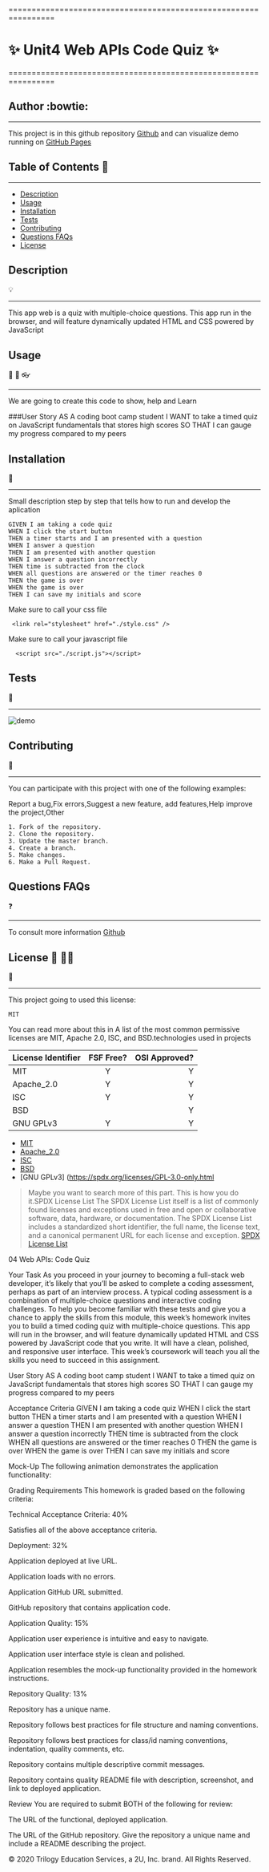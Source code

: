 ================================================================
# :sparkles:  Unit4 Web APIs Code Quiz   :sparkles:
================================================================
## Author :bowtie:
***


This project is in this github repository [Github](https://github.com/rakeru2006/HW4)
and can visualize demo running on  [GitHub Pages](https://rakeru2006.github.io/HW4/)


## Table of Contents :pushpin:
***
  - [Description](#Description)
  - [Usage](#Usage)
  - [Installation](#Installation)
  - [Tests](#Tests)
  - [Contributing](#Contributing)
  - [Questions FAQs](#Questions-faqs)
  - [License](#License)


## Description
:bulb:
  ***
  
This app web is a quiz with multiple-choice questions. 
This app run in the browser, and will feature dynamically updated HTML and CSS powered by JavaScript





## Usage
:speech_balloon:  :hammer: :eyeglasses:
  ***
We are going to create this code to show, help and Learn


###User Story
AS A coding boot camp student
I WANT to take a timed quiz on JavaScript fundamentals that stores high scores
SO THAT I can gauge my progress compared to my peers



## Installation
:feet:
***

Small description step by step that tells how to run and develop the aplication

```
GIVEN I am taking a code quiz
WHEN I click the start button
THEN a timer starts and I am presented with a question
WHEN I answer a question
THEN I am presented with another question
WHEN I answer a question incorrectly
THEN time is subtracted from the clock
WHEN all questions are answered or the timer reaches 0
THEN the game is over
WHEN the game is over
THEN I can save my initials and score
```

Make sure to call your css file

```
 <link rel="stylesheet" href="./style.css" />

```
Make sure to call your javascript file

```
  <script src="./script.js"></script>

```
## Tests
:eyes:
***




![demo](https://github.com/rakeru2006/HW3/blob/master/pw.png?raw=true)



## Contributing
:man_with_gua_pi_mao:
***
You can participate with this project with one of the following examples:

 Report a bug,Fix errors,Suggest a new feature, add features,Help improve the project,Other


```
1. Fork of the repository.
2. Clone the repository.
3. Update the master branch.
4. Create a branch.
5. Make changes.
6. Make a Pull Request.

```

## Questions FAQs
:question:
***

To consult more information [Github](http://github.com)

## License :cop: :guardsman:
:key:
  ***
  This project going to used this license:
  ~~~
  MIT
  ~~~

  You can read more about this in
  A list of the most common permissive licenses are MIT, Apache 2.0, ISC, and BSD.technologies used in projects

  | License Identifier| FSF Free? | OSI Approved? |
  |:--------------|:-------------:|--------------:|
  | MIT| Y | Y|
  | Apache_2.0 | Y | Y|
  | ISC | Y | Y |
  | BSD |  | Y |
  | GNU GPLv3 | Y | Y |


  * [MIT](https://spdx.org/licenses/MIT.html)
  * [Apache_2.0 ](https://spdx.org/licenses/Apache-2.0.html)
  * [ISC](https://spdx.org/licenses/ISC.html)
  * [BSD](https://spdx.org/licenses/BSD-1-Clause.html)
  * [GNU GPLv3] (https://spdx.org/licenses/GPL-3.0-only.html

  > Maybe you want to search more of this part.
  > This is how you do it.SPDX License List
  > The SPDX License List itself is a list of commonly found licenses and
  > exceptions used in free and open or collaborative software, data, hardware,
  > or documentation. The SPDX License List includes a standardized short identifier,
  > the full name, the license text, and a canonical
  > permanent URL for each license and exception.
  > [SPDX License List](https://spdx.org/licenses/)




04 Web APIs: Code Quiz

Your Task
As you proceed in your journey to becoming a full-stack web developer, it’s likely that you’ll be asked to complete a coding assessment, perhaps as part of an interview process. A typical coding assessment is a combination of multiple-choice questions and interactive coding challenges.
To help you become familiar with these tests and give you a chance to apply the skills from this module, this week’s homework invites you to build a timed coding quiz with multiple-choice questions. This app will run in the browser, and will feature dynamically updated HTML and CSS powered by JavaScript code that you write. It will have a clean, polished, and responsive user interface. This week’s coursework will teach you all the skills you need to succeed in this assignment.

User Story
AS A coding boot camp student
I WANT to take a timed quiz on JavaScript fundamentals that stores high scores
SO THAT I can gauge my progress compared to my peers

Acceptance Criteria
GIVEN I am taking a code quiz
WHEN I click the start button
THEN a timer starts and I am presented with a question
WHEN I answer a question
THEN I am presented with another question
WHEN I answer a question incorrectly
THEN time is subtracted from the clock
WHEN all questions are answered or the timer reaches 0
THEN the game is over
WHEN the game is over
THEN I can save my initials and score

Mock-Up
The following animation demonstrates the application functionality:


Grading Requirements
This homework is graded based on the following criteria:

Technical Acceptance Criteria: 40%

Satisfies all of the above acceptance criteria.


Deployment: 32%


Application deployed at live URL.


Application loads with no errors.


Application GitHub URL submitted.


GitHub repository that contains application code.



Application Quality: 15%


Application user experience is intuitive and easy to navigate.


Application user interface style is clean and polished.


Application resembles the mock-up functionality provided in the homework instructions.



Repository Quality: 13%


Repository has a unique name.


Repository follows best practices for file structure and naming conventions.


Repository follows best practices for class/id naming conventions, indentation, quality comments, etc.


Repository contains multiple descriptive commit messages.


Repository contains quality README file with description, screenshot, and link to deployed application.



Review
You are required to submit BOTH of the following for review:


The URL of the functional, deployed application.


The URL of the GitHub repository. Give the repository a unique name and include a README describing the project.



© 2020 Trilogy Education Services, a 2U, Inc. brand. All Rights Reserved.

